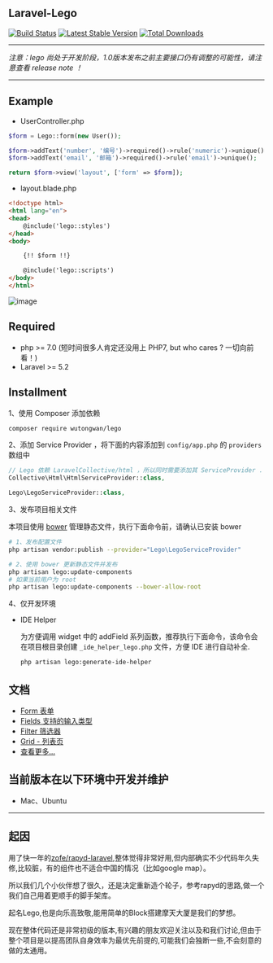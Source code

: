 ## Laravel-Lego

[![Build Status](https://travis-ci.org/wutongwan/laravel-lego.svg?branch=master)](https://travis-ci.org/wutongwan/laravel-lego)
[![Latest Stable Version](https://poser.pugx.org/wutongwan/lego/version.png)](https://packagist.org/packages/wutongwan/lego)
[![Total Downloads](https://poser.pugx.org/wutongwan/lego/d/total.png)](https://packagist.org/packages/wutongwan/lego)

* * *

*注意：lego 尚处于开发阶段，1.0版本发布之前主要接口仍有调整的可能性，请注意查看 release note ！*

* * *

## Example

- UserController.php

```php
$form = Lego::form(new User());

$form->addText('number', '编号')->required()->rule('numeric')->unique();
$form->addText('email', '邮箱')->required()->rule('email')->unique();

return $form->view('layout', ['form' => $form]);
```

- layout.blade.php

```html
<!doctype html>
<html lang="en">
<head>
    @include('lego::styles')
</head>
<body>

	{!! $form !!}

    @include('lego::scripts')
</body>
</html>
```

![image](http://ww1.sinaimg.cn/bmiddle/801b780agw1f8pjbovte0j20n80h4jrz.jpg)


## Required
  - php >= 7.0 (短时间很多人肯定还没用上 PHP7, but who cares ? 一切向前看！)
  - Laravel >= 5.2

## Installment

1、使用 Composer 添加依赖

```bash
composer require wutongwan/lego
```

2、添加 Service Provider ，将下面的内容添加到 `config/app.php` 的 `providers` 数组中

```php
// Lego 依赖 LaravelCollective/html ，所以同时需要添加其 ServiceProvider .
Collective\Html\HtmlServiceProvider::class,

Lego\LegoServiceProvider::class,
```

3、发布项目相关文件

本项目使用 [bower](https://bower.io/) 管理静态文件，执行下面命令前，请确认已安装 bower

```bash
# 1、发布配置文件
php artisan vendor:publish --provider="Lego\LegoServiceProvider"

# 2、使用 bower 更新静态文件并发布
php artisan lego:update-components
# 如果当前用户为 root
php artisan lego:update-components --bower-allow-root
```

4、仅开发环境

- IDE Helper

	为方便调用 widget 中的 addField 系列函数，推荐执行下面命令，该命令会在项目根目录创建 `_ide_helper_lego.php` 文件，方便 IDE 进行自动补全.
	
	```bash
	php artisan lego:generate-ide-helper
	```

## 文档

- [Form 表单](./docs/form.md)
- [Fields 支持的输入类型](./docs/fields.md)
- [Filter 筛选器](./docs/filter.md) 
- [Grid - 列表页](./docs/grid.md)
- [查看更多...](./docs/README.md)

## 当前版本在以下环境中开发并维护

- Mac、Ubuntu

* * *

## 起因

用了快一年的[zofe/rapyd-laravel](https://github.com/zofe/rapyd-laravel),整体觉得非常好用,但内部确实不少代码年久失修,比较脏，有的组件也不适合中国的情况（比如google map）。

所以我们几个小伙伴想了很久，还是决定重新造个轮子，参考rapyd的思路,做一个我们自己用着更顺手的脚手架库。

起名Lego,也是向乐高致敬,能用简单的Block搭建摩天大厦是我们的梦想。

现在整体代码还是非常初级的版本,有兴趣的朋友欢迎关注以及和我们讨论,但由于整个项目是以提高团队自身效率为最优先前提的,可能我们会独断一些,不会刻意的做的太通用。
